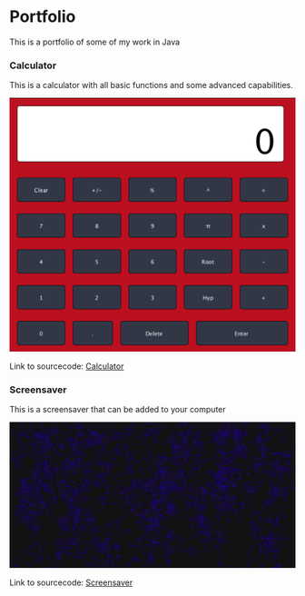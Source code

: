 

# Portfolio
This is a portfolio of some of my work in Java

### Calculator
This is a calculator with all basic functions and some advanced capabilities.


![Calculator](https://github.com/Cosmaniac/Portfolio_2017-2018/blob/master/Calc.png)


Link to sourcecode: [Calculator](https://github.com/Cosmaniac/Portfolio_2017-2018/tree/master/Calculator)



### Screensaver
This is a screensaver that can be added to your computer


![Screensaver](https://github.com/Cosmaniac/Portfolio_2017-2018/blob/master/Screensaver/Screen.png)


Link to sourcecode: [Screensaver](https://github.com/Cosmaniac/Portfolio_2017-2018/tree/master/Screensaver)



### 
